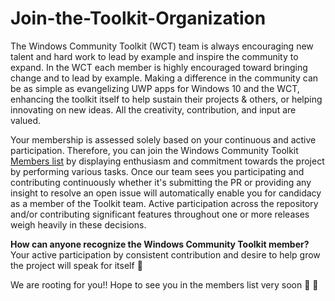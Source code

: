 # Join-the-Toolkit-Organization


The Windows Community Toolkit (WCT) team is always encouraging new talent and hard work to lead by example and inspire the community to expand. In the WCT each member is highly encouraged toward bringing change and to lead by example. Making a difference in the community can be as simple as evangelizing UWP apps for Windows 10 and the WCT, enhancing the toolkit itself to help sustain their projects & others, or helping innovating on new ideas. All the creativity, contribution, and input are valued.

Your membership is assessed solely based on your continuous and active participation. Therefore, you can join the Windows Community Toolkit [Members list](https://github.com/orgs/windows-toolkit/teams/toolkitteam/members) by displaying enthusiasm and commitment towards the project by performing various tasks. Once our team sees you participating and contributing continuously whether it's submitting the PR or providing any insight to resolve an open issue will automatically enable you for candidacy as a member of the Toolkit team. Active participation across the repository and/or contributing significant features throughout one or more releases weigh heavily in these decisions.

**How can anyone recognize the Windows Community Toolkit member?**
Your active participation by consistent contribution and desire to help grow the project will speak for itself :raised_hands: 

We are rooting for you!! Hope to see you in the members list very soon :rocket: :rocket:
